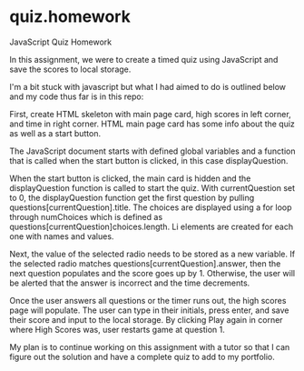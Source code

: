 # quiz.homework
JavaScript Quiz Homework

In this assignment, we were to create a timed quiz using JavaScript and save the scores to local storage. 

I'm a bit stuck with javascript but what I had aimed to do is outlined below and my code thus far is in this repo:

First, create HTML skeleton with main page card, high scores in left corner, and time in right corner. 
HTML main page card has some info about the quiz as well as a start button. 

The JavaScript document starts with defined global variables and a function that is called when the start button is clicked, in this case displayQuestion. 

When the start button is clicked, the main card is hidden and the displayQuestion function is called to start the quiz. With currentQuestion set to 0, the displayQuestion function get the first question by pulling questions[currentQuestion].title. The choices are displayed using a for loop through numChoices which is defined as questions[currentQuestion]choices.length. Li elements are created for each one with names and values. 

Next, the value of the selected radio needs to be stored as a new variable. If the selected radio matches questions[currentQuestion].answer, then the next question populates and the score goes up by 1. Otherwise, the user will be alerted that the answer is incorrect and the time decrements.

Once the user answers all questions or the timer runs out, the high scores page will populate. The user can type in their initials, press enter, and save their score and input to the local storage. By clicking Play again in corner where High Scores was, user restarts game at question 1. 

My plan is to continue working on this assignment with a tutor so that I can figure out the solution and have a complete quiz to add to my portfolio. 



